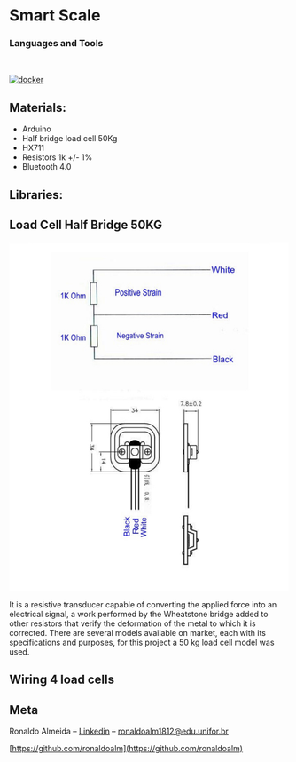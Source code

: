 
# Smart Scale
### Languages and Tools

<br/>

<p align="left">

  <a href="https://www.arduino.cc/en/software" target="_blank">
    <img
      src="http://www.w3.org/2000/svg"
      alt="docker"
      width="40"
      height="40"
    />
  </a>
</p>


## Materials:
   * Arduino
   * Half bridge load cell 50Kg
   * HX711
   * Resistors 1k +/- 1%
   * Bluetooth 4.0


## Libraries:

## Load Cell Half Bridge 50KG

![](loadcell.jpeg)

It is a resistive transducer capable of converting the applied force into an electrical signal, a work performed by the Wheatstone bridge added to other resistors that verify the deformation of the metal to which it is corrected.
There are several models available on market, each with its specifications and purposes, for this project a 50 kg load cell model was used.

## Wiring 4 load cells


## Meta

Ronaldo Almeida – [Linkedin](https://www.linkedin.com/in/ronaldo-almeida-9a8a8316b/) – ronaldoalm1812@edu.unifor.br

[https://github.com/ronaldoalm](https://github.com/ronaldoalm)
